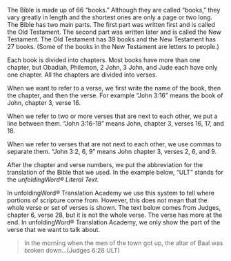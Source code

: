 
The Bible is made up of 66 “books.” Although they are called “books,” they vary greatly in length and the shortest ones are only a page or two long. The Bible has two main parts. The first part was written first and is called the Old Testament. The second part was written later and is called the New Testament. The Old Testament has 39 books and the New Testament has 27 books. (Some of the books in the New Testament are letters to people.)

Each book is divided into chapters. Most books have more than one chapter, but Obadiah, Philemon, 2 John, 3 John, and Jude each have only one chapter. All the chapters are divided into verses.

When we want to refer to a verse, we first write the name of the book, then the chapter, and then the verse. For example “John 3:16” means the book of John, chapter 3, verse 16.

When we refer to two or more verses that are next to each other, we put a line between them. “John 3:16-18” means John, chapter 3, verses 16, 17, and 18.

When we refer to verses that are not next to each other, we use commas to separate them. “John 3:2, 6, 9” means John chapter 3, verses 2, 6, and 9.

After the chapter and verse numbers, we put the abbreviation for the translation of the Bible that we used. In the example below, “ULT” stands for the *unfoldingWord® Literal Text*.

In unfoldingWord® Translation Academy we use this system to tell where portions of scripture come from. However, this does not mean that the whole verse or set of verses is shown. The text below comes from Judges, chapter 6, verse 28, but it is not the whole verse. The verse has more at the end. In unfoldingWord® Translation Academy, we only show the part of the verse that we want to talk about.
>In the morning when the men of the town got up, the altar of Baal was broken down…(Judges 6:28 ULT)
